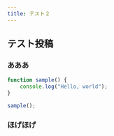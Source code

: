 ```yaml
---
title: テスト２
---
```


## テスト投稿

### あああ

```js
function sample() {
    console.log("Hello, world");
}

sample();
```

### ほげほげ